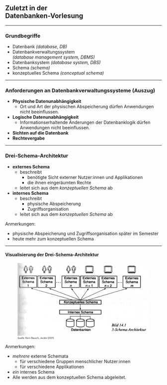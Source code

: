 ## Zuletzt in der<br/>Datenbanken-Vorlesung

---

### Grundbegriffe

- Datenbank *(database, DB)*
- Datenbankverwaltungssystem<br/>*(database management system, DBMS)*
- Datenbanksystem *(database system, DBS)*
- Schema *(schema)*
- konzeptuelles Schema *(conceptual schema)*

---

### Anforderungen an Datenbankverwaltungssysteme (Auszug)

- **Physische Datenunabhängigkeit**
    - Ort und Art der physischen Abspeicherung dürfen Anwendungen nicht beeinflussen.
- **Logische Datenunabhängigkeit**
    - Informationserhaltende Änderungen der Datenbanklogik dürfen Anwendungen nicht beeinflussen.
- **Sichten auf die Datenbank**
- **Rechtevergabe**

---

### Drei-Schema-Architektur

- **externes Schema**
    - beschreibt
        - benötigte Sicht externer Nutzer:innen und Applikationen
        - die ihnen eingeräumten Rechte
    - leitet sich aus dem *konzeptuellen Schema* ab
- **internes Schema**
    - beschreibt
        - physische Abspeicherung
        - Zugriffsorganisation
    - leitet sich aus dem *konzeptuellen Schema* ab

Anmerkungen:

- physische Abspeicherung und Zugriffsorganisation später im Semester
- heute mehr zum konzeptuellen Schema

---

#### Visualisierung der Drei-Schema-Architektur

<figure>
    <img alt="Aus dem konzeptuellen Schema werden ein internes Schema (für die Datenbanken) und mehrere externe Schemata (für Gruppen menschlicher Nutzer:innen und für Anwendungen) abgeleitet."
         src="images/drei-schema-architektur.png"/>
    <figcaption style="font-size: 0.5em">Quelle: Kern-Bausch, Jeckle (2001)</figcaption>
</figure>


Anmerkungen:

- *mehrere* externe Schemata
    - für verschiedene Gruppen menschlicher Nutzer:innen
    - für verschiedene Applikationen
- *ein* internes Schema
- Alle werden aus dem konzeptuellen Schema abgeleitet.
